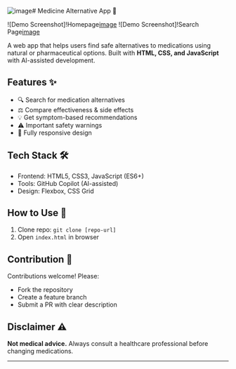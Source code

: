 ![image](https://github.com/user-attachments/assets/c9186131-4411-4b8f-bdcf-dbfca0a29236)# Medicine Alternative App 💊

![Demo Screenshot]!Homepage[image](https://github.com/user-attachments/assets/53fb958d-d719-42c2-b69e-a371ac8ccc87)
![Demo Screenshot]!Search Page[image](https://github.com/user-attachments/assets/abb0e884-bbd4-466a-8992-067990935e50)


A web app that helps users find safe alternatives to medications using natural or pharmaceutical options. Built with **HTML, CSS, and JavaScript** with AI-assisted development.

## Features ✨
- 🔍 Search for medication alternatives
- ⚖️ Compare effectiveness & side effects
- 💡 Get symptom-based recommendations
- ⚠️ Important safety warnings
- 📱 Fully responsive design

## Tech Stack 🛠️
- Frontend: HTML5, CSS3, JavaScript (ES6+)
- Tools: GitHub Copilot (AI-assisted)
- Design: Flexbox, CSS Grid

## How to Use 🚀
1. Clone repo: `git clone [repo-url]`
2. Open `index.html` in browser

## Contribution 🤝
Contributions welcome! Please:
- Fork the repository
- Create a feature branch
- Submit a PR with clear description

## Disclaimer ⚠️
**Not medical advice.** Always consult a healthcare professional before changing medications.


---
